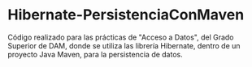 # Hibernate-PersistenciaConMaven
Código realizado para las prácticas de "Acceso a Datos", del Grado Superior de DAM, donde se utiliza las librería Hibernate, dentro de un proyecto Java Maven, para la persistencia de datos.
